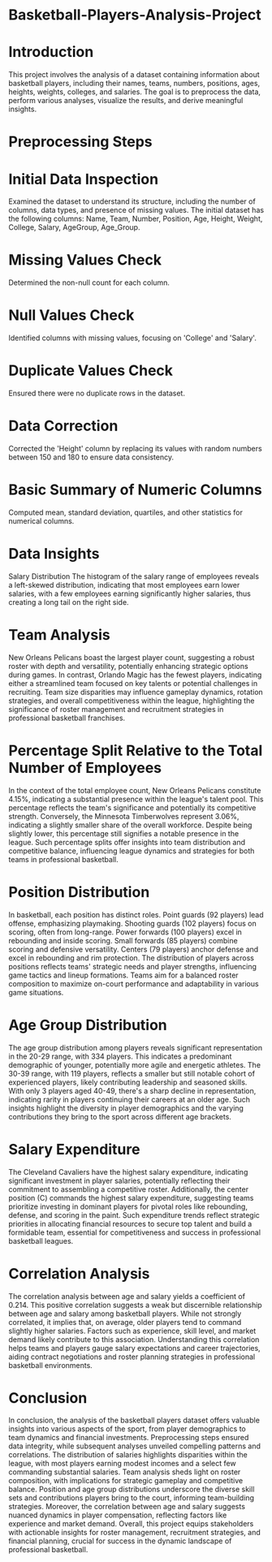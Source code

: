 # Basketball-Players-Analysis-Project
# Introduction
This project involves the analysis of a dataset containing information about basketball players, including their names, teams, numbers, positions, ages, heights, weights, colleges, and salaries. The goal is to preprocess the data, perform various analyses, visualize the results, and derive meaningful insights.

# Preprocessing Steps

# Initial Data Inspection
Examined the dataset to understand its structure, including the number of columns, data types, and presence of missing values. The initial dataset has the following columns: Name, Team, Number, Position, Age, Height, Weight, College, Salary, AgeGroup, Age_Group.

# Missing Values Check
Determined the non-null count for each column.

# Null Values Check
Identified columns with missing values, focusing on 'College' and 'Salary'.

# Duplicate Values Check
Ensured there were no duplicate rows in the dataset.

# Data Correction
Corrected the 'Height' column by replacing its values with random numbers between 150 and 180 to ensure data consistency.

# Basic Summary of Numeric Columns
Computed mean, standard deviation, quartiles, and other statistics for numerical columns.

# Data Insights
Salary Distribution
The histogram of the salary range of employees reveals a left-skewed distribution, indicating that most employees earn lower salaries, with a few employees earning significantly higher salaries, thus creating a long tail on the right side.

# Team Analysis
New Orleans Pelicans boast the largest player count, suggesting a robust roster with depth and versatility, potentially enhancing strategic options during games. In contrast, Orlando Magic has the fewest players, indicating either a streamlined team focused on key talents or potential challenges in recruiting. Team size disparities may influence gameplay dynamics, rotation strategies, and overall competitiveness within the league, highlighting the significance of roster management and recruitment strategies in professional basketball franchises.

# Percentage Split Relative to the Total Number of Employees
In the context of the total employee count, New Orleans Pelicans constitute 4.15%, indicating a substantial presence within the league's talent pool. This percentage reflects the team's significance and potentially its competitive strength. Conversely, the Minnesota Timberwolves represent 3.06%, indicating a slightly smaller share of the overall workforce. Despite being slightly lower, this percentage still signifies a notable presence in the league. Such percentage splits offer insights into team distribution and competitive balance, influencing league dynamics and strategies for both teams in professional basketball.

# Position Distribution
In basketball, each position has distinct roles. Point guards (92 players) lead offense, emphasizing playmaking. Shooting guards (102 players) focus on scoring, often from long-range. Power forwards (100 players) excel in rebounding and inside scoring. Small forwards (85 players) combine scoring and defensive versatility. Centers (79 players) anchor defense and excel in rebounding and rim protection. The distribution of players across positions reflects teams' strategic needs and player strengths, influencing game tactics and lineup formations. Teams aim for a balanced roster composition to maximize on-court performance and adaptability in various game situations.

# Age Group Distribution
The age group distribution among players reveals significant representation in the 20-29 range, with 334 players. This indicates a predominant demographic of younger, potentially more agile and energetic athletes. The 30-39 range, with 119 players, reflects a smaller but still notable cohort of experienced players, likely contributing leadership and seasoned skills. With only 3 players aged 40-49, there's a sharp decline in representation, indicating rarity in players continuing their careers at an older age. Such insights highlight the diversity in player demographics and the varying contributions they bring to the sport across different age brackets.

# Salary Expenditure
The Cleveland Cavaliers have the highest salary expenditure, indicating significant investment in player salaries, potentially reflecting their commitment to assembling a competitive roster. Additionally, the center position (C) commands the highest salary expenditure, suggesting teams prioritize investing in dominant players for pivotal roles like rebounding, defense, and scoring in the paint. Such expenditure trends reflect strategic priorities in allocating financial resources to secure top talent and build a formidable team, essential for competitiveness and success in professional basketball leagues.

# Correlation Analysis
The correlation analysis between age and salary yields a coefficient of 0.214. This positive correlation suggests a weak but discernible relationship between age and salary among basketball players. While not strongly correlated, it implies that, on average, older players tend to command slightly higher salaries. Factors such as experience, skill level, and market demand likely contribute to this association. Understanding this correlation helps teams and players gauge salary expectations and career trajectories, aiding contract negotiations and roster planning strategies in professional basketball environments.

# Conclusion
In conclusion, the analysis of the basketball players dataset offers valuable insights into various aspects of the sport, from player demographics to team dynamics and financial investments. Preprocessing steps ensured data integrity, while subsequent analyses unveiled compelling patterns and correlations. The distribution of salaries highlights disparities within the league, with most players earning modest incomes and a select few commanding substantial salaries. Team analysis sheds light on roster composition, with implications for strategic gameplay and competitive balance. Position and age group distributions underscore the diverse skill sets and contributions players bring to the court, informing team-building strategies. Moreover, the correlation between age and salary suggests nuanced dynamics in player compensation, reflecting factors like experience and market demand. Overall, this project equips stakeholders with actionable insights for roster management, recruitment strategies, and financial planning, crucial for success in the dynamic landscape of professional basketball.
